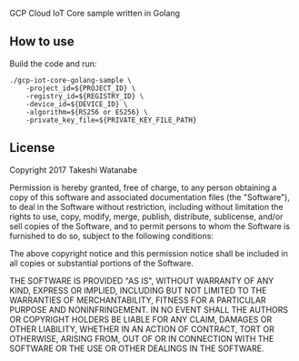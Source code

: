 GCP Cloud IoT Core sample written in Golang

## How to use
Build the code and run:
```
./gcp-iot-core-golang-sample \
    -project_id=${PROJECT_ID} \
    -registry_id=${REGISTRY_ID} \
    -device_id=${DEVICE_ID} \
    -algorithm=${RS256 or ES256} \
    -private_key_file=${PRIVATE_KEY_FILE_PATH}
```

## License
Copyright 2017 Takeshi Watanabe

Permission is hereby granted, free of charge, to any person obtaining a copy of this software and associated documentation files (the "Software"), to deal in the Software without restriction, including without limitation the rights to use, copy, modify, merge, publish, distribute, sublicense, and/or sell copies of the Software, and to permit persons to whom the Software is furnished to do so, subject to the following conditions:

The above copyright notice and this permission notice shall be included in all copies or substantial portions of the Software.

THE SOFTWARE IS PROVIDED "AS IS", WITHOUT WARRANTY OF ANY KIND, EXPRESS OR IMPLIED, INCLUDING BUT NOT LIMITED TO THE WARRANTIES OF MERCHANTABILITY, FITNESS FOR A PARTICULAR PURPOSE AND NONINFRINGEMENT. IN NO EVENT SHALL THE AUTHORS OR COPYRIGHT HOLDERS BE LIABLE FOR ANY CLAIM, DAMAGES OR OTHER LIABILITY, WHETHER IN AN ACTION OF CONTRACT, TORT OR OTHERWISE, ARISING FROM, OUT OF OR IN CONNECTION WITH THE SOFTWARE OR THE USE OR OTHER DEALINGS IN THE SOFTWARE.
